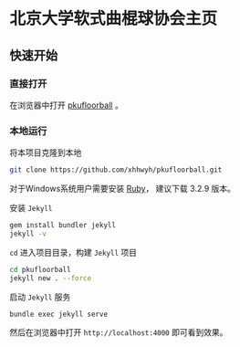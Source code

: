 # 北京大学软式曲棍球协会主页

## 快速开始

### 直接打开
在浏览器中打开 [pkufloorball](xhhwyh.github.io/pkufloorball/) 。

### 本地运行
将本项目克隆到本地
```bash
git clone https://github.com/xhhwyh/pkufloorball.git
```

对于Windows系统用户需要安装 [Ruby](https://www.ruby-lang.org/en/downloads/)， 建议下载 3.2.9 版本。

安装 `Jekyll`
```bash
gem install bundler jekyll
jekyll -v
```

`cd` 进入项目目录，构建 `Jekyll` 项目
```bash
cd pkufloorball
jekyll new . --force
```

启动 `Jekyll` 服务
```bash
bundle exec jekyll serve
```
然后在浏览器中打开 `http://localhost:4000` 即可看到效果。